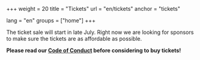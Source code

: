 +++
weight = 20
title = "Tickets"
url = "en/tickets"
anchor = "tickets"

lang = "en"
groups = ["home"]
+++

The ticket sale will start in late July. Right now we are looking for sponsors to make sure the tickets are as affordable as possible.

**Please read our <a href="/en/code-of-conduct/">Code of Conduct</a> before considering to buy tickets!**

<!--more-->